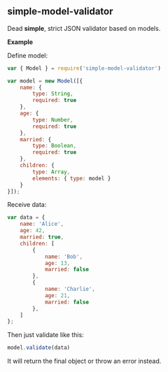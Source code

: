 ## simple-model-validator
Dead **simple**, strict JSON validator based on models.

**Example**

Define model:
```javascript
var { Model } = require('simple-model-validator')

var model = new Model([{  
    name: { 
        type: String, 
        required: true 
    },  
    age: { 
        type: Number, 
        required: true 
    },  
    married: { 
        type: Boolean, 
        required: true 
    },  
    children: {  
        type: Array,  
        elements: { type: model }  
    }  
}]);
```
   Receive data:
   
```javascript
var data = {  
    name: 'Alice',  
    age: 42,  
    married: true,  
    children: [  
        {  
            name: 'Bob',  
            age: 13,  
            married: false  
        },  
        {  
            name: 'Charlie',  
            age: 21,  
            married: false  
        },  
    ]  
};
```

Then just validate like this:
```javascript
model.validate(data)
```

It will return the final object or throw an error instead.